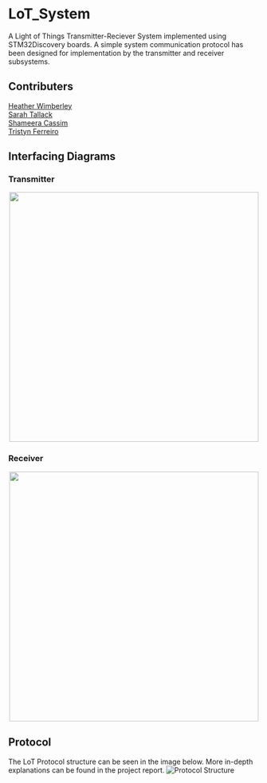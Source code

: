 # LoT_System
A Light of Things Transmitter-Reciever System implemented using STM32Discovery boards. A simple system communication protocol has been designed for implementation by the transmitter and receiver subsystems.

## Contributers
[Heather Wimberley](https://github.com/Heather-Wimberley) <br />
[Sarah Tallack](https://github.com/sjct00) <br />
[Shameera Cassim](https://github.com/ShameeraC) <br />
[Tristyn Ferreiro](https://github.com/tristynferreiro)

## Interfacing Diagrams
### Transmitter
<p align="center">
<img src="https://github.com/tristynferreiro/LoT_System/blob/main/Docs/Transmitter_Circuit.png" width="500">
</p>
  
### Receiver
<p align="center">
<img src="https://github.com/tristynferreiro/LoT_System/blob/main/Docs/Receiver_Circuit.jpeg" width="500">
</p>

## Protocol
The LoT Protocol structure can be seen in the image below. More in-depth explanations can be found in the project report.
![Protocol Structure](https://github.com/tristynferreiro/LoT_System/blob/main/Docs/ProtocolStruct.jpg)
